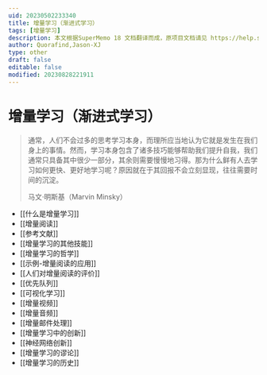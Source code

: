 ```yaml
---
uid: 20230502233340
title: 增量学习（渐进式学习）
tags: [增量学习]
description: 本文根据SuperMemo 18 文档翻译而成，原项目文档请见 https://help.supermemo.org/wiki/Incremental_learning
author: Quorafind,Jason-XJ
type: other
draft: false
editable: false
modified: 20230828221911
---
```


# 增量学习（渐进式学习）

> 通常，人们不会过多的思考学习本身，而理所应当地认为它就是发生在我们身上的事情。然而，学习本身包含了诸多技巧能够帮助我们提升自我，我们通常只具备其中很少一部分，其余则需要慢慢地习得。那为什么鲜有人去学习如何更快、更好地学习呢？原因就在于其回报不会立刻显现，往往需要时间的沉淀。
>
> 马文·明斯基（Marvin Minsky）

- [[什么是增量学习]]
- [[增量阅读]]
- [[参考文献]]
- [[增量学习的其他技能]]
- [[增量学习的哲学]]
- [[示例-增量阅读的应用]]
- [[人们对增量阅读的评价]]
- [[优先队列]]
- [[可视化学习]]
- [[增量视频]]
- [[增量音频]]
- [[增量邮件处理]]
- [[增量学习中的创新]]
- [[神经网络创新]]
- [[增量学习的谬论]]
- [[增量学习的历史]]